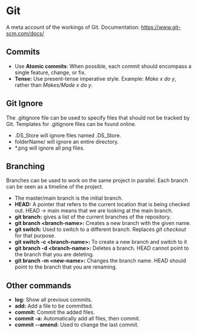 # Git

A meta account of the workings of Git.
Documentation: https://www.git-scm.com/docs/

## Commits
- Use **Atomic commits**: When possible, each commit should encompass a single feature, change, or fix.
- **Tense:** Use present-tense imperative style. Example: *Make x do y*, rather than *Makes/Made x do y*.

## Git Ignore
The .gitignore file can be used to specify files that should not be tracked by Git. Templates for .gitignore files can be found online.

- .DS_Store will ignore files named .DS_Store.
- folderName/ will ignore an entire directory.
- *.png will ignore all png files.

## Branching
Branches can be used to work on the same project in parallel. Each branch can be seen as a timeline of the project.

- The master/main branch is the initial branch.
- **HEAD:** A pointer that refers to the current location that is being checked out. HEAD -> main means that we are looking at the main branch.
- **git branch:** gives a list of the current branches of the repository.
- **git branch \<branch-name\>:** Creates a new branch with the given name.
- **git switch:** Used to switch to a different branch. Replaces *git checkout* for that purpose.
- **git switch -c \<branch-name\>:** To create a new branch and switch to it
- **git branch -d \<branch-name\>:** Deletes a branch. HEAD cannot point to the branch that you are deleting.
- **git branch -m \<new-name\>:** Changes the branch name. HEAD should point to the branch that you are renaming.


## Other commands
- **log:** Show all previous commits.
- **add:** Add a file to be committed.
- **commit:** Commit the added files.
- **commit -a:** Automatically add all files, then commit.
- **commit --amend:** Used to change the last commit.
